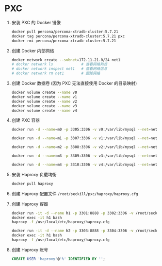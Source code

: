 # PXC

1. 安装 PXC 的 Docker 镜像

   ```bash
   docker pull percona/percona-xtradb-cluster:5.7.21
   docker tag percona/percona-xtradb-cluster:5.7.21 pxc
   docker rmi percona/percona-xtradb-cluster:5.7.21 
   ```
2. 创建 Docker 内部网络

   ```bash
   docker network create --subnet=172.11.21.0/24 net1
   # docker network ls             # 查看网络列表
   # docker network inspect net1   # 查看网络信息
   # docker network rm net1        # 删除网络
   ```
3. 创建 Docker 数据卷 (因为 PXC 无法直接使用 Docker 的目录映射)

   ```bash
   docker volume create --name v0
   docker volume create --name v1
   docker volume create --name v2
   docker volume create --name v3
   docker volume create --name v4
   ```
4. 创建 PXC 容器

   ```bash
   docker run -d --name=m0 -p 3305:3306 -v v0:/var/lib/mysql --net=net1 --ip 172.11.21.2 -e MYSQL_ROOT_PASSWORD=root -e XTRABACKUP_PASSWORD=root -e CLUSTER_NAME=PXC pxc

   docker run -d --name=m1 -p 3307:3306 -v v1:/var/lib/mysql --net=net1 --ip 172.11.21.3 -e MYSQL_ROOT_PASSWORD=root -e XTRABACKUP_PASSWORD=root -e CLUSTER_NAME=PXC -e CLUSTER_JOIN=m0 pxc

   docker run -d --name=m2 -p 3308:3306 -v v2:/var/lib/mysql --net=net1 --ip 172.11.21.4 -e MYSQL_ROOT_PASSWORD=root -e XTRABACKUP_PASSWORD=root -e CLUSTER_NAME=PXC -e CLUSTER_JOIN=m0 pxc

   docker run -d --name=m3 -p 3309:3306 -v v3:/var/lib/mysql --net=net1 --ip 172.11.21.5 -e MYSQL_ROOT_PASSWORD=root -e XTRABACKUP_PASSWORD=root -e CLUSTER_NAME=PXC -e CLUSTER_JOIN=m0 pxc

   docker run -d --name=m4 -p 3310:3306 -v v4:/var/lib/mysql --net=net1 --ip 172.11.21.6 -e MYSQL_ROOT_PASSWORD=root -e XTRABACKUP_PASSWORD=root -e CLUSTER_NAME=PXC -e CLUSTER_JOIN=m0 pxc
   ```

5. 安装 Haproxy 负载均衡

   ```bash
   docker pull haproxy
   ```
6. 创建 Haproxy 配置文件 `/root/seckill/pxc/haproxy/haproxy.cfg`
7. 创建 Haproxy 容器

   ```bash
   docker run -it -d --name h1 -p 3301:8888 -p 3302:3306 -v /root/seckill/pxc/haproxy:/usr/local/etc/haproxy --net=net1 --ip 172.11.21.17 haproxy
   docker exec -it h1 bash
   haproxy -f /usr/local/etc/haproxy/haproxy.cfg

   docker run -it -d --name h2 -p 3303:8888 -p 3304:3306 -v /root/seckill/pxc/haproxy:/usr/local/etc/haproxy --net=net1 --ip 172.11.21.21 haproxy
   docker exec -it h1 bash
   haproxy -f /usr/local/etc/haproxy/haproxy.cfg
   ```
8. 创建 Haproxy 账号

   ```sql
   CREATE USER 'haproxy'@'%' IDENTIFIED BY '';
   ```

